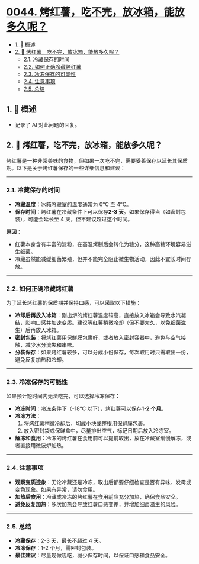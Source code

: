 # [0044. 烤红薯，吃不完，放冰箱，能放多久呢？](https://github.com/Tdahuyou/TNotes.notes/tree/main/notes/0044.%20%E7%83%A4%E7%BA%A2%E8%96%AF%EF%BC%8C%E5%90%83%E4%B8%8D%E5%AE%8C%EF%BC%8C%E6%94%BE%E5%86%B0%E7%AE%B1%EF%BC%8C%E8%83%BD%E6%94%BE%E5%A4%9A%E4%B9%85%E5%91%A2%EF%BC%9F)

<!-- region:toc -->

- [1. 📝 概述](#1--概述)
- [2. 🤖 烤红薯，吃不完，放冰箱，能放多久呢？](#2--烤红薯吃不完放冰箱能放多久呢)
  - [2.1. 冷藏保存的时间](#21-冷藏保存的时间)
  - [2.2. 如何正确冷藏烤红薯](#22-如何正确冷藏烤红薯)
  - [2.3. 冷冻保存的可能性](#23-冷冻保存的可能性)
  - [2.4. 注意事项](#24-注意事项)
  - [2.5. 总结](#25-总结)

<!-- endregion:toc -->

## 1. 📝 概述

- 记录了 AI 对此问题的回复。

## 2. 🤖 烤红薯，吃不完，放冰箱，能放多久呢？

烤红薯是一种非常美味的食物，但如果一次吃不完，需要妥善保存以延长其保质期。以下是关于烤红薯保存的一些详细信息和建议：

---

### 2.1. 冷藏保存的时间

- **冷藏温度**：冰箱冷藏室的温度通常为 0°C 至 4°C。
- **保存时间**：烤红薯在冷藏条件下可以保存**2-3 天**。如果保存得当（如密封包装），可能会延长至 4 天，但不建议超过这个时间。

**原因**：

- 红薯本身含有丰富的淀粉，在高温烤制后会转化为糖分，这种高糖环境容易滋生细菌。
- 冷藏虽然能减缓细菌繁殖，但并不能完全阻止微生物活动，因此不宜长时间存放。

---

### 2.2. 如何正确冷藏烤红薯

为了延长烤红薯的保质期并保持口感，可以采取以下措施：

- **冷却后再放入冰箱**：刚出炉的烤红薯温度较高，直接放入冰箱会导致水汽凝结，影响口感并加速变质。建议等红薯稍微冷却（但不要太久，以免细菌滋生）后再放入冰箱。
- **密封包装**：将烤红薯用保鲜膜包裹好，或者放入密封容器中，避免与空气接触，减少水分流失和串味。
- **分装保存**：如果烤红薯较多，可以分成小份保存，每次取用时只需取出一份，避免反复加热和冷却。

---

### 2.3. 冷冻保存的可能性

如果预计短时间内无法吃完，可以选择冷冻保存：

- **冷冻时间**：冷冻条件下（-18°C 以下），烤红薯可以保存**1-2 个月**。
- **冷冻方法**：
  1. 将烤红薯稍微冷却后，切成小块或整根用保鲜膜包裹。
  2. 放入密封袋或保鲜盒中，尽量排出空气，标记日期后放入冷冻室。
- **解冻和食用**：冷冻的烤红薯在食用前可以提前取出，放在冷藏室缓慢解冻，或者直接用微波炉加热。

---

### 2.4. 注意事项

- **观察变质迹象**：无论冷藏还是冷冻，取出后都要仔细检查是否有异味、发霉或变色现象。如果有异常，请勿食用。
- **加热后食用**：冷藏或冷冻的烤红薯在食用前应充分加热，确保食品安全。
- **避免反复加热**：多次加热会导致红薯口感变差，并增加细菌滋生的风险。

---

### 2.5. 总结

- **冷藏保存**：2-3 天，最长不超过 4 天。
- **冷冻保存**：1-2 个月，需密封包装。
- **最佳建议**：尽量现做现吃，减少保存时间，以保证口感和食品安全。
